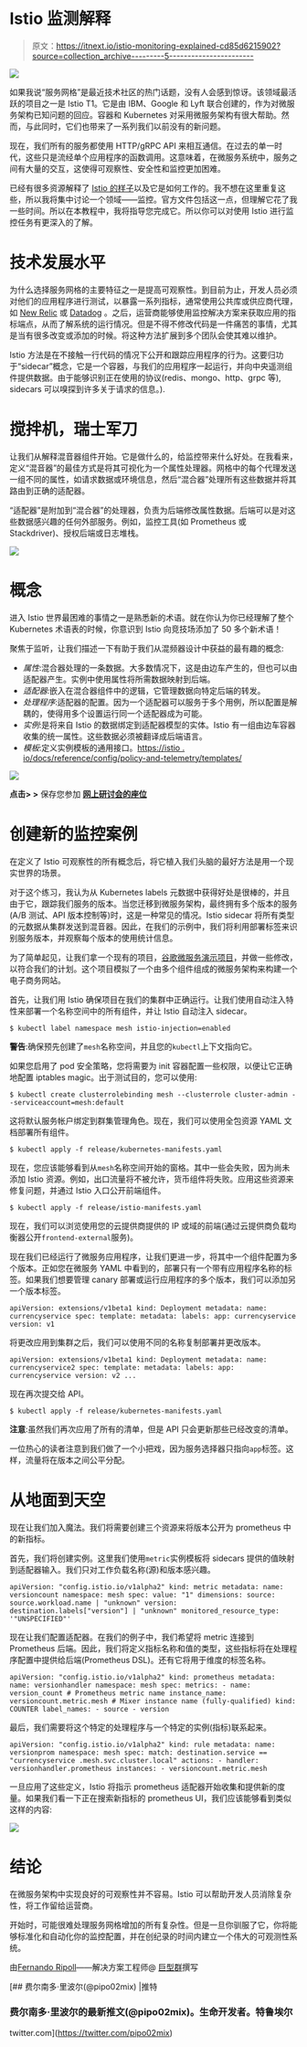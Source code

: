 # Istio 监测解释

> 原文：<https://itnext.io/istio-monitoring-explained-cd85d6215902?source=collection_archive---------5----------------------->

![](img/358240fc5d7d712636a973f2fc69e2d5.png)

如果我说“服务网格”是最近技术社区的热门话题，没有人会感到惊讶。该领域最活跃的项目之一是 Istio T1。它是由 IBM、Google 和 Lyft 联合创建的，作为对微服务架构已知问题的回应。容器和 Kubernetes 对采用微服务架构有很大帮助。然而，与此同时，它们也带来了一系列我们以前没有的新问题。

现在，我们所有的服务都使用 HTTP/gRPC API 来相互通信。在过去的单一时代，这些只是流经单个应用程序的函数调用。这意味着，在微服务系统中，服务之间有大量的交互，这使得可观察性、安全性和监控更加困难。

已经有很多资源解释了 [Istio 的样子](https://istio.io/docs/concepts/what-is-istio/)以及它是如何工作的。我不想在这里重复这些，所以我将集中讨论一个领域——监控。官方文件包括这一点，但理解它花了我一些时间。所以在本教程中，我将指导您完成它。所以你可以对使用 Istio 进行监控任务有更深入的了解。

# 技术发展水平

为什么选择服务网格的主要特征之一是提高可观察性。到目前为止，开发人员必须对他们的应用程序进行测试，以暴露一系列指标，通常使用公共库或供应商代理，如 [New Relic](https://newrelic.com/) 或 [Datadog](https://www.datadoghq.com/blog/monitor-istio-with-datadog/) 。之后，运营商能够使用监控解决方案来获取应用的指标端点，从而了解系统的运行情况。但是不得不修改代码是一件痛苦的事情，尤其是当有很多改变或添加的时候。将这种方法扩展到多个团队会使其难以维护。

Istio 方法是在不接触一行代码的情况下公开和跟踪应用程序的行为。这要归功于“sidecar”概念，它是一个容器，与我们的应用程序一起运行，并向中央遥测组件提供数据。由于能够识别正在使用的协议(redis、mongo、http、grpc 等), sidecars 可以嗅探到许多关于请求的信息。).

# 搅拌机，瑞士军刀

让我们从解释混音器组件开始。它是做什么的，给监控带来什么好处。在我看来，定义“混音器”的最佳方式是将其可视化为一个属性处理器。网格中的每个代理发送一组不同的属性，如请求数据或环境信息，然后“混合器”处理所有这些数据并将其路由到正确的适配器。

“适配器”是附加到“混合器”的处理器，负责为后端修改属性数据。后端可以是对这些数据感兴趣的任何外部服务。例如，监控工具(如 Prometheus 或 Stackdriver)、授权后端或日志堆栈。

![](img/4567b2c3429ed55056badce0757ed228.png)

# 概念

进入 Istio 世界最困难的事情之一是熟悉新的术语。就在你认为你已经理解了整个 Kubernetes 术语表的时候，你意识到 Istio 向竞技场添加了 50 多个新术语！

聚焦于监听，让我们描述一下有助于我们从混频器设计中获益的最有趣的概念:

*   *属性*:混合器处理的一条数据。大多数情况下，这是由边车产生的，但也可以由适配器产生。实例中使用属性将所需数据映射到后端。
*   *适配器*:嵌入在混合器组件中的逻辑，它管理数据向特定后端的转发。
*   *处理程序*:适配器的配置。因为一个适配器可以服务于多个用例，所以配置是解耦的，使得用多个设置运行同一个适配器成为可能。
*   *实例*:是将来自 Istio 的数据绑定到适配器模型的实体。Istio 有一组由边车容器收集的统一属性。这些数据必须被翻译成后端语言。
*   *模板*:定义实例模板的通用接口。[https://istio . io/docs/reference/config/policy-and-telemetry/templates/](https://istio.io/docs/reference/config/policy-and-telemetry/templates/)

![](img/5fc868e1f25288b065de49048e549ca8.png)

**点击> >** 保存您参加 [**网上研讨会的座位**](https://get.alcide.io/using-istio-to-securely-monitor-your-services-webinar)

# 创建新的监控案例

在定义了 Istio 可观察性的所有概念后，将它植入我们头脑的最好方法是用一个现实世界的场景。

对于这个练习，我认为从 Kubernetes labels 元数据中获得好处是很棒的，并且由于它，跟踪我们服务的版本。当您迁移到微服务架构，最终拥有多个版本的服务(A/B 测试、API 版本控制等)时，这是一种常见的情况。Istio sidecar 将所有类型的元数据从集群发送到混音器。因此，在我们的示例中，我们将利用部署标签来识别服务版本，并观察每个版本的使用统计信息。

为了简单起见，让我们拿一个现有的项目，[谷歌微服务演示项目](https://github.com/GoogleCloudPlatform/microservices-demo)，并做一些修改，以符合我们的计划。这个项目模拟了一个由多个组件组成的微服务架构来构建一个电子商务网站。

首先，让我们用 Istio 确保项目在我们的集群中正确运行。让我们使用自动注入特性来部署一个名称空间中的所有组件，并让 Istio 自动注入 sidecar。

```
$ kubectl label namespace mesh istio-injection=enabled
```

**警告**:确保预先创建了`mesh`名称空间，并且您的`kubectl`上下文指向它。

如果您启用了 pod 安全策略，您将需要为 init 容器配置一些权限，以便让它正确地配置 iptables magic。出于测试目的，您可以使用:

```
$ kubectl create clusterrolebinding mesh --clusterrole cluster-admin --serviceaccount=mesh:default
```

这将默认服务帐户绑定到群集管理角色。现在，我们可以使用全包资源 YAML 文档部署所有组件。

```
$ kubectl apply -f release/kubernetes-manifests.yaml
```

现在，您应该能够看到从`mesh`名称空间开始的窗格。其中一些会失败，因为尚未添加 Istio 资源。例如，出口流量将不被允许，货币组件将失败。应用这些资源来修复问题，并通过 Istio 入口公开前端组件。

```
$ kubectl apply -f release/istio-manifests.yaml
```

现在，我们可以浏览使用您的云提供商提供的 IP 或域的前端(通过云提供商负载均衡器公开`frontend-external`服务)。

现在我们已经运行了微服务应用程序，让我们更进一步，将其中一个组件配置为多个版本。正如您在微服务 YAML 中看到的，部署只有一个带有应用程序名称的标签。如果我们想要管理 canary 部署或运行应用程序的多个版本，我们可以添加另一个版本标签。

```
apiVersion: extensions/v1beta1 kind: Deployment metadata: name: currencyservice spec: template: metadata: labels: app: currencyservice version: v1
```

将更改应用到集群之后，我们可以使用不同的名称复制部署并更改版本。

```
apiVersion: extensions/v1beta1 kind: Deployment metadata: name: currencyservice2 spec: template: metadata: labels: app: currencyservice version: v2 ...
```

现在再次提交给 API。

```
$ kubectl apply -f release/kubernetes-manifests.yaml
```

**注意**:虽然我们再次应用了所有的清单，但是 API 只会更新那些已经改变的清单。

一位热心的读者注意到我们做了一个小把戏，因为服务选择器只指向`app`标签。这样，流量将在版本之间公平分配。

# 从地面到天空

现在让我们加入魔法。我们将需要创建三个资源来将版本公开为 prometheus 中的新指标。

首先，我们将创建实例。这里我们使用`metric`实例模板将 sidecars 提供的值映射到适配器输入。我们只对工作负载名称(源)和版本感兴趣。

```
apiVersion: "config.istio.io/v1alpha2" kind: metric metadata: name: versioncount namespace: mesh spec: value: "1" dimensions: source: source.workload.name | "unknown" version: destination.labels["version"] | "unknown" monitored_resource_type: '"UNSPECIFIED"'
```

现在让我们配置适配器。在我们的例子中，我们希望将 metric 连接到 Prometheus 后端。因此，我们将定义指标名称和值的类型，这些指标将在处理程序配置中提供给后端(Prometheus DSL)。还有它将用于维度的标签名称。

```
apiVersion: "config.istio.io/v1alpha2" kind: prometheus metadata: name: versionhandler namespace: mesh spec: metrics: - name: version_count # Prometheus metric name instance_name: versioncount.metric.mesh # Mixer instance name (fully-qualified) kind: COUNTER label_names: - source - version
```

最后，我们需要将这个特定的处理程序与一个特定的实例(指标)联系起来。

```
apiVersion: "config.istio.io/v1alpha2" kind: rule metadata: name: versionprom namespace: mesh spec: match: destination.service == "currencyservice .mesh.svc.cluster.local" actions: - handler: versionhandler.prometheus instances: - versioncount.metric.mesh
```

一旦应用了这些定义，Istio 将指示 prometheus 适配器开始收集和提供新的度量。如果我们看一下正在搜索新指标的 prometheus UI，我们应该能够看到类似这样的内容:

![](img/2007fc0357143c89ac8fd73ab97c78ab.png)

# 结论

在微服务架构中实现良好的可观察性并不容易。Istio 可以帮助开发人员消除复杂性，将工作留给运营商。

开始时，可能很难处理服务网格增加的所有复杂性。但是一旦你驯服了它，你将能够标准化和自动化你的监控配置，并在创纪录的时间内建立一个伟大的可观测性系统。

由[Fernando Ripoll](https://twitter.com/pipo02mix)——解决方案工程师@ [巨型群](https://giantswarm.io/)撰写

[](https://twitter.com/pipo02mix) [## 费尔南多·里波尔(@pipo02mix) |推特

### 费尔南多·里波尔的最新推文(@pipo02mix)。生命开发者。特鲁埃尔

twitter.com](https://twitter.com/pipo02mix)